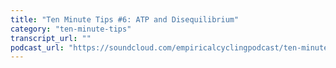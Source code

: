 ```yaml
---
title: "Ten Minute Tips #6: ATP and Disequilibrium"
category: "ten-minute-tips"
transcript_url: ""
podcast_url: "https://soundcloud.com/empiricalcyclingpodcast/ten-minute-tips-6-high-energy-bonds-and-disequilibrium"
---
```

